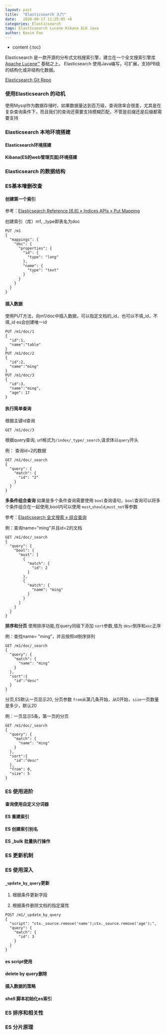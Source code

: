 ```yaml
---
layout: post
title:  "Elasticsearch 入门"
date:   2020-09-17 11:25:05 +8
categories: Elasticsearch
tags: Elasticsearch Lucene Kibana ELK Java
author: Kevin Fan
---
```


* content
{:toc}

Elasticsearch 是一款开源的分布式文档搜索引擎，建立在一个全文搜索引擎库 [Apache Lucene™](https://lucene.apache.org/core/) 基础之上。
Elasticsearch 使用Java编写，可扩展，支持PB级的结构化或非结构化数据。

[Elasticsearch Git Repo](https://github.com/elastic/elasticsearch.git)
<!-- more -->

### 使用Elasticsearch 的动机

使用Mysql作为数据存储时，如果数据量达到百万级，查询效率会很差，尤其是在复杂查询条件下，而且我们的查询还需要支持模糊匹配，不管是前缀还是后缀都需要支持

### Elasticsearch 本地环境搭建

#### Elasticsearch环境搭建

#### Kibana(ES的web管理页面)环境搭建


### Elasticsearch 的数据结构

### ES基本增删改查

#### 创建第一个索引

参考：[Elasticsearch Reference [6.8] » Indices APIs » Put Mapping](https://www.elastic.co/guide/en/elasticsearch/reference/6.8/indices-put-mapping.html)

创建索引（库）m1, _type即表名为doc
```shell script
PUT /m1
{
  "mappings": {
    "doc": {
      "properties": {
        "id": {
          "type": "long"
        },
        "name": {
          "type": "text"
        }
      }
    }
  }
}
```

#### 插入数据

使用PUT方法，向m1/doc中插入数据，可以指定文档的_id，也可以不填_id，不填_id es会创建唯一id
```shell script
PUT /m1/doc/1
{
  "id":1,
  "name":"table"
}
PUT /m1/doc/2
{
  "id":2,
  "name":"ming"
}
PUT /m1/doc/3
{
  "id":3,
  "name":"ming",
  "age": 17
}
```

#### 执行简单查询

根据主键id查询
```shell script
GET /m1/doc/3
```
根据query查询, url格式为`/index/_type/_search`,请求体以`query`开头

例： 查询id=2的数据
```shell script
GET /m1/doc/_search
{
  "query": {
    "match": {
      "id": "2"
    }
  }
}
```
**多条件组合查询**
如果是多个条件查询需要使用 `bool`查询语句，`bool`查询可以将多个条件组合在一起使用,bool内可以使用 `must`,`should`,`must_not`等参数

参考：[Elasticsearch 全文搜索 » 组合查询](https://www.elastic.co/guide/cn/elasticsearch/guide/current/bool-query.html)

例：查询name="ming"并且id=2的文档
```shell script
GET /m1/doc/_search
{
  "query": {
    "bool": {
      "must": [
        {
          "match": {
            "id": 2
          }
        },
        {
          "match": {
            "name": "ming"
          }
        }
      ]
    }
  }
}
```

**排序和分页**
使用排序功能,在query同级下添加 `sort`参数,值为 `desc`倒序和`asc`正序

例：查找name= "ming"，并且按照id倒序排列
```shell script
GET /m1/doc/_search
{
  "query": {
    "match": {
      "name": "ming"
    }
  },
  "sort":{
    "id":"desc"
  }
}
```

分页,ES默认一页显示20, 分页参数 `from`从第几条开始，从0开始，`size`一页数量是多少，默认20

例：一页显示5条，第一页的分页
```shell script
GET /m1/doc/_search
{
  "query": {
    "match": {
      "name": "ming"
    }
  },
  "sort":{
    "id":"desc"
  },
  "from": 0,
  "size": 5
}
```


### ES 使用进阶

#### 查询使用自定义分词器

#### ES 重建索引

#### ES 创建索引别名

#### ES _bulk 批量执行操作

### ES 更新机制

#### 

### ES 使用深入

#### `_update_by_query`更新

1. 根据条件更新字段

2. 根据条件删除文档的指定属性
```shell script
POST /m1/_update_by_query
{
  "script": "ctx._source.remove('name');ctx._source.remove('age');",
  "query": {
    "match": {
      "id": 3
    }
  }
}
```

#### es script使用

#### delete by query删除

#### 插入数据的策略

#### shell 脚本初始化es索引



### ES 排序和相关性

### ES 分片原理
